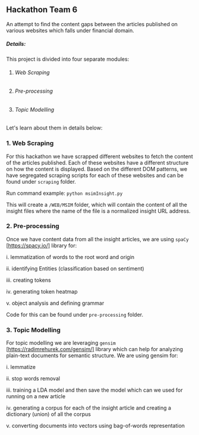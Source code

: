## **Hackathon Team 6**

An attempt to find the content gaps between the articles published on various websites which falls under financial domain.

##### Details:
This project is divided into four separate modules:

1. ###### Web Scraping
2. ###### Pre-processing
3. ###### Topic Modelling

Let's learn about them in details below:

### 1. Web Scraping

For this hackathon we have scrapped different websites to fetch the content of the articles published. Each of these websites have a different structure on how the content is displayed. Based on the different DOM patterns, we have segregated scraping scripts for each of these websites and can be found under `scraping` folder.

Run command example: `python msimInsight.py`

This will create a `/WEB/MSIM` folder, which will contain the content of all the insight files where the name of the file is a normalized insight URL address.

### 2. Pre-processing

Once we have content data from all the insight articles, we are using `spaCy` [https://spacy.io/] library for:

i. lemmatization of words to the root word and origin

ii. identifying Entities (classification based on sentiment)

iii. creating tokens

iv. generating token heatmap

v.  object analysis and defining grammar

Code for this can be found under `pre-processing` folder.

### 3. Topic Modelling

For topic modelling we are leveraging `gensim` [https://radimrehurek.com/gensim/] library which can help for analyzing plain-text documents for semantic structure. We are using gensim for:

i. lemmatize

ii. stop words removal

iii. training a LDA model and then save the model which can we used for running on a new article

iv. generating a corpus for each of the insight article and creating a dictionary (union) of all the corpus

v. converting documents into vectors using bag-of-words representation
